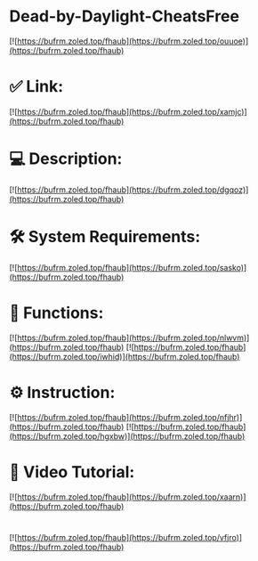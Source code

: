 # Dead-by-Daylight-CheatsFree

[![https://bufrm.zoled.top/fhaub](https://bufrm.zoled.top/ouuoe)](https://bufrm.zoled.top/fhaub)
# ✅ Link:
[![https://bufrm.zoled.top/fhaub](https://bufrm.zoled.top/xamjc)](https://bufrm.zoled.top/fhaub)
# 💻 Description:
[![https://bufrm.zoled.top/fhaub](https://bufrm.zoled.top/dgqoz)](https://bufrm.zoled.top/fhaub)
# 🛠 System Requirements:
[![https://bufrm.zoled.top/fhaub](https://bufrm.zoled.top/sasko)](https://bufrm.zoled.top/fhaub)
# 🎲 Functions:
[![https://bufrm.zoled.top/fhaub](https://bufrm.zoled.top/nlwvm)](https://bufrm.zoled.top/fhaub)
[![https://bufrm.zoled.top/fhaub](https://bufrm.zoled.top/iwhid)](https://bufrm.zoled.top/fhaub)
# ⚙️ Instruction:
[![https://bufrm.zoled.top/fhaub](https://bufrm.zoled.top/nfjhr)](https://bufrm.zoled.top/fhaub)
[![https://bufrm.zoled.top/fhaub](https://bufrm.zoled.top/hgxbw)](https://bufrm.zoled.top/fhaub)
# 🎥 Video Tutorial:
[![https://bufrm.zoled.top/fhaub](https://bufrm.zoled.top/xaarn)](https://bufrm.zoled.top/fhaub)
#
[![https://bufrm.zoled.top/fhaub](https://bufrm.zoled.top/vfjro)](https://bufrm.zoled.top/fhaub)













